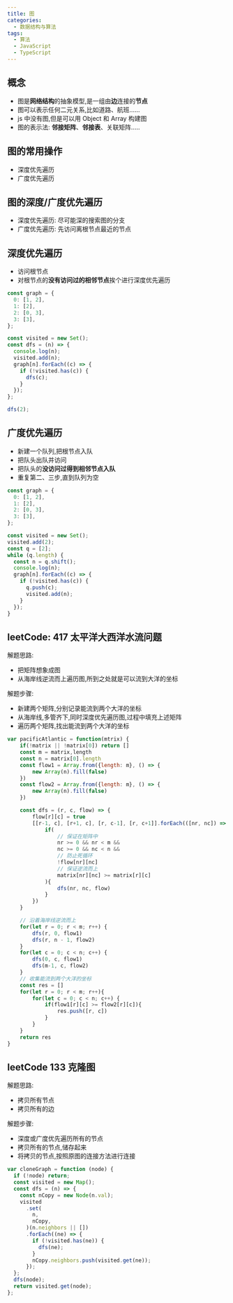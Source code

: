 ```yaml
---
title: 图
categories: 
  - 数据结构与算法
tags: 
  - 算法
  - JavaScript
  - TypeScript
---
```


## 概念

- 图是**网络结构**的抽象模型,是一组由**边**连接的**节点**
- 图可以表示任何二元关系,比如道路、航班......
- js 中没有图,但是可以用 Object 和 Array 构建图
- 图的表示法: **邻接矩阵**、**邻接表**、关联矩阵.....

## 图的常用操作

- 深度优先遍历
- 广度优先遍历

## 图的深度/广度优先遍历

- 深度优先遍历: 尽可能深的搜索图的分支
- 广度优先遍历: 先访问离根节点最近的节点

## 深度优先遍历

- 访问根节点
- 对根节点的**没有访问过的相邻节点**挨个进行深度优先遍历

```js
const graph = {
  0: [1, 2],
  1: [2],
  2: [0, 3],
  3: [3],
};

const visited = new Set();
const dfs = (n) => {
  console.log(n);
  visited.add(n);
  graph[n].forEach((c) => {
    if (!visited.has(c)) {
      dfs(c);
    }
  });
};

dfs(2);
```

## 广度优先遍历

- 新建一个队列,把根节点入队
- 把队头出队并访问
- 把队头的**没访问过得到相邻节点入队**
- 重复第二、三步,直到队列为空

```js
const graph = {
  0: [1, 2],
  1: [2],
  2: [0, 3],
  3: [3],
};

const visited = new Set();
visited.add(2);
const q = [2];
while (q.length) {
  const n = q.shift();
  console.log(n);
  graph[n].forEach((c) => {
    if (!visited.has(c)) {
      q.push(c);
      visited.add(n);
    }
  });
}
```

## leetCode: 417 太平洋大西洋水流问题

解题思路:

- 把矩阵想象成图
- 从海岸线逆流而上遍历图,所到之处就是可以流到大洋的坐标

解题步骤:

- 新建两个矩阵,分别记录能流到两个大洋的坐标
- 从海岸线,多管齐下,同时深度优先遍历图,过程中填充上述矩阵
- 遍历两个矩阵,找出能流到两个大洋的坐标

```js
var pacificAtlantic = function(mtrix) {
    if(!matrix || !matrix[0]) return []
    const m = matrix,length
    const n = matrix[0].length
    const flow1 = Array.from({length: m}, () => {
        new Array(n).fill(false)
    })
    const flow2 = Array.from({length: m}, () => {
        new Array(n).fill(false)
    })

    const dfs = (r, c, flow) => {
        flow[r][c] = true
        [[r-1, c], [r+1, c], [r, c-1], [r, c+1]].forEach(([nr, nc]) => {
            if(
                // 保证在矩阵中
                nr >= 0 && nr < m &&
                nc >= 0 && nc < n &&
                // 防止死循环
                !flow[nr][nc]
                // 保证逆流而上
                matrix[nr][nc] >= matrix[r][c]
            ){
                dfs(nr, nc, flow)
            }
        })
    }

    // 沿着海岸线逆流而上
    for(let r = 0; r < m; r++) {
        dfs(r, 0, flow1)
        dfs(r, n - 1, flow2)
    }
    for(let c = 0; c < n; c++) {
        dfs(0, c, flow1)
        dfs(m-1, c, flow2)
    }
    // 收集能流到两个大洋的坐标
    const res = []
    for(let r = 0; r < m; r++){
        for(let c = 0; c < n; c++) {
            if(flow1[r][c] >= flow2[r][c]){
                res.push([r, c])
            }
        }
    }
    return res
}
```

## leetCode 133 克隆图

解题思路:

- 拷贝所有节点
- 拷贝所有的边

解题步骤:

- 深度或广度优先遍历所有的节点
- 拷贝所有的节点,储存起来
- 将拷贝的节点,按照原图的连接方法进行连接

```js
var cloneGraph = function (node) {
  if (!node) return;
  const visited = new Map();
  const dfs = (n) => {
    const nCopy = new Node(n.val);
    visited
      .set(
        n,
        nCopy,
      )(n.neighbors || [])
      .forEach((ne) => {
        if (!visited.has(ne)) {
          dfs(ne);
        }
        nCopy.neighbors.push(visited.get(ne));
      });
  };
  dfs(node);
  return visited.get(node);
};
```
